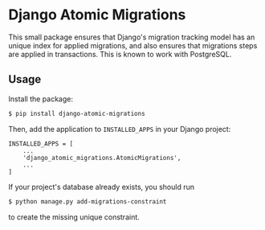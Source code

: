 # Django Atomic Migrations

This small package ensures that Django's migration tracking model has an
unique index for applied migrations, and also ensures that migrations
steps are applied in transactions. This is known to work with
PostgreSQL.

## Usage

Install the package:
```bash
$ pip install django-atomic-migrations
```
Then, add the application to `INSTALLED_APPS` in your Django project:
```
INSTALLED_APPS = [
	...
	'django_atomic_migrations.AtomicMigrations',
	...
]
```

If your project's database already exists, you should run
```bash
$ python manage.py add-migrations-constraint
```
to create the missing unique constraint.
